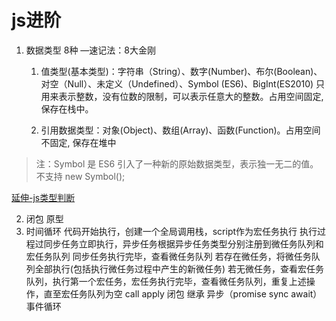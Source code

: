 # js进阶
1. 数据类型 8种 —速记法：8大金刚

   1. 值类型(基本类型)：字符串（String）、数字(Number)、布尔(Boolean)、对空（Null）、未定义（Undefined）、Symbol (ES6)、BigInt(ES2010) 只用来表示整数，没有位数的限制，可以表示任意大的整数。占用空间固定, 保存在栈中。

   2. 引用数据类型：对象(Object)、数组(Array)、函数(Function)。占用空间不固定, 保存在堆中
 > 注：Symbol 是 ES6 引入了一种新的原始数据类型，表示独一无二的值。不支持 new Symbol();

 [延伸-js类型判断]('www.baidu.com)

2. 闭包 原型
3. 时间循环 
代码开始执行，创建一个全局调用栈，script作为宏任务执行
执行过程过同步任务立即执行，异步任务根据异步任务类型分别注册到微任务队列和宏任务队列
同步任务执行完毕，查看微任务队列
若存在微任务，将微任务队列全部执行(包括执行微任务过程中产生的新微任务)
若无微任务，查看宏任务队列，执行第一个宏任务，宏任务执行完毕，查看微任务队列，重复上述操作，直至宏任务队列为空
call
apply
闭包
继承
异步（promise sync await）
事件循环